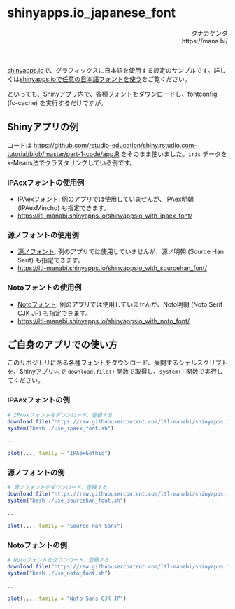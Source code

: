 # shinyapps.io_japanese_font

<div align="right">
タナカケンタ<br />
https://mana.bi/
</div>

<br /><br />
[shinyapps.io](https://www.shinyapps.io/)で、グラフィックスに日本語を使用する設定のサンプルです。詳しくは[shinyapps.ioで任意の日本語フォントを使う](https://mana.bi/wiki.cgi?page=shinyapps%2Eio%A4%C7%C7%A4%B0%D5%A4%CE%C6%FC%CB%DC%B8%EC%A5%D5%A5%A9%A5%F3%A5%C8%A4%F2%BB%C8%A4%A6)をご覧ください。

といっても、Shinyアプリ内で、各種フォントをダウンロードし、fontconfig (fc-cache) を実行するだけですが。

## Shinyアプリの例

コードは https://github.com/rstudio-education/shiny.rstudio.com-tutorial/blob/master/part-1-code/app.R をそのまま使いました。`iris` データを k-Means法でクラスタリングしている例です。

### IPAexフォントの使用例

* [IPAexフォント](https://moji.or.jp/ipafont/): 例のアプリでは使用していませんが、IPAex明朝 (IPAexMincho) も指定できます。
* https://ltl-manabi.shinyapps.io/shinyappsio_with_ipaex_font/

### 源ノフォントの使用例

* [源ノフォント](https://github.com/adobe-fonts/source-han-sans): 例のアプリでは使用していませんが、源ノ明朝 (Source Han Serif) も指定できます。
* https://ltl-manabi.shinyapps.io/shinyappsio_with_sourcehan_font/

### Notoフォントの使用例

* [Notoフォント](https://www.google.com/get/noto/): 例のアプリでは使用していませんが、Noto明朝 (Noto Serif CJK JP) も指定できます。
* https://ltl-manabi.shinyapps.io/shinyappsio_with_noto_font/

## ご自身のアプリでの使い方

このリポジトリにある各種フォントをダウンロード、展開するシェルスクリプトを、Shinyアプリ内で `download.file()` 関数で取得し、`system()` 関数で実行してください。

### IPAexフォントの例

```r
# IPAexフォントをダウンロード、登録する
download.file("https://raw.githubusercontent.com/ltl-manabi/shinyapps.io_japanese_font/master/use_ipaex_font.sh", destfile = "use_ipaex_font.sh")
system("bash ./use_ipaex_font.sh")

...

plot(..., family = "IPAexGothic")
```

### 源ノフォントの例

```r
# 源ノフォントをダウンロード、登録する
download.file("https://raw.githubusercontent.com/ltl-manabi/shinyapps.io_japanese_font/master/use_sourcehan_font.sh", destfile = "use_sourcehan_font.sh")
system("bash ./use_sourcehan_font.sh")

...

plot(..., family = "Source Han Sans")
```

### Notoフォントの例

```r
# Notoフォントをダウンロード、登録する
download.file("https://raw.githubusercontent.com/ltl-manabi/shinyapps.io_japanese_font/master/use_noto_font.sh", destfile = "use_noto_font.sh")
system("bash ./use_noto_font.sh")

...

plot(..., family = "Noto Sans CJK JP")
```

